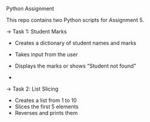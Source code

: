 
 Python Assignment

This repo contains two Python scripts for Assignment 5.

-> Task 1: Student Marks
- Creates a dictionary of student names and marks
- Takes input from the user
- Displays the marks or shows "Student not found"

- 
-> Task 2: List Slicing
- Creates a list from 1 to 10
- Slices the first 5 elements
- Reverses and prints them
